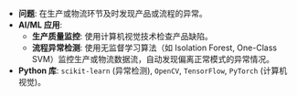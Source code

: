*   **问题**: 在生产或物流环节及时发现产品或流程的异常。
*   **AI/ML 应用**:
    *   **生产质量监控**: 使用计算机视觉技术检查产品缺陷。
    *   **流程异常检测**: 使用无监督学习算法（如 Isolation Forest, One-Class SVM）监控生产或物流数据流，自动发现偏离正常模式的异常情况。
*   **Python 库**: `scikit-learn` (异常检测), `OpenCV`, `TensorFlow`, `PyTorch` (计算机视觉)。